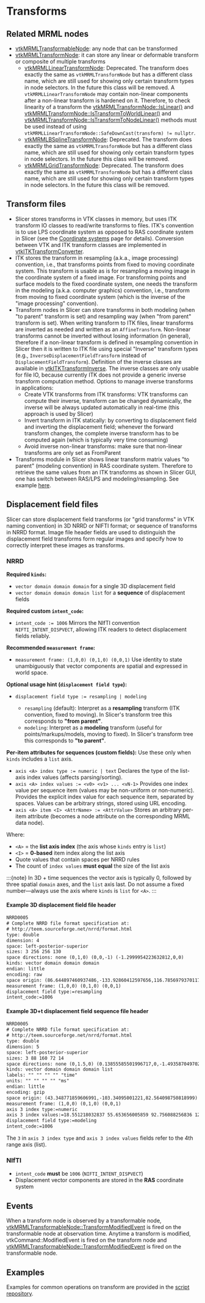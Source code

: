 # Transforms

## Related MRML nodes
- [vtkMRMLTransformableNode](slicerapidocs:classvtkMRMLTransformableNode.html): any node that can be transformed
- [vtkMRMLTransformNode](slicerapidocs:classvtkMRMLTransformNode.html#): it can store any linear or deformable transform or composite of multiple transforms
  - [vtkMRMLLinearTransformNode](slicerapidocs:classvtkMRMLLinearTransformNode.html): Deprecated. The transform does exactly the same as `vtkMRMLTransformNode` but has a different class name, which are still used for showing only certain transform types in node selectors. In the future this class will be removed. A `vtkMRMLLinearTransformNode` may contain non-linear components after a non-linear transform is hardened on it. Therefore, to check linearity of a transform the [vtkMRMLTransformNode::IsLinear()](slicerapidocs:classvtkMRMLTransformNode#a9c74edde3b65797fc7e8977da61cbe66) and [vtkMRMLTransformNode::IsTransformToWorldLinear()](slicerapidocs:classvtkMRMLTransformNode#a4fc0d0bae53e5fb5bf5305e86e7f2c63) and [vtkMRMLTransformNode::IsTransformToNodeLinear()](slicerapidocs:classvtkMRMLTransformNode.html#a57268248288580dbc901482b820be9f4) methods must be used instead of using `vtkMRMLLinearTransformNode::SafeDownCast(transform) != nullptr`.
  - [vtkMRMLBSplineTransformNode](slicerapidocs:classvtkMRMLBSplineTransformNode.html): Deprecated. The transform does exactly the same as `vtkMRMLTransformNode` but has a different class name, which are still used for showing only certain transform types in node selectors. In the future this class will be removed.
  - [vtkMRMLGridTransformNode](slicerapidocs:classvtkMRMLGridTransformNode.html): Deprecated. The transform does exactly the same as `vtkMRMLTransformNode` but has a different class name, which are still used for showing only certain transform types in node selectors. In the future this class will be removed.

## Transform files

- Slicer stores transforms in VTK classes in memory, but uses ITK transform IO classes to read/write transforms to files. ITK's convention is to use LPS coordinate system as opposed to RAS coordinate system in Slicer (see the [Coordinate systems](../../user_guide/coordinate_systems.md) page for details). Conversion between VTK and ITK transform classes are implemented in [vtkITKTransformConverter](slicerapidocs:classvtkITKTransformConverter).
- ITK stores the transform in resampling (a.k.a., image processing) convention, i.e., that transforms points from fixed to moving coordinate system. This transform is usable as is for resampling a moving image in the coordinate system of a fixed image. For transforming points and surface models to the fixed coordinate system, one needs the transform in the modeling (a.k.a. computer graphics) convention, i.e., transform from moving to fixed coordinate system (which is the inverse of the "image processing" convention).
- Transform nodes in Slicer can store transforms in both modeling (when "to parent" transform is set) and resampling way (when "from parent" transform is set). When writing transform to ITK files, linear transforms are inverted as needed and written as an `AffineTransform`. Non-linear transforms cannot be inverted without losing information (in general), therefore if a non-linear transform is defined in resampling convention in Slicer then it is written to ITK file using special "Inverse" transform types (e.g., `InverseDisplacementFieldTransform` instead of `DisplacementFieldTransform`). Definition of the inverse classes are available in [vtkITKTransformInverse](slicerapidocs:classvtkITKTransformInverse). The inverse classes are only usable for file IO, because currently ITK does not provide a generic inverse transform computation method. Options to manage inverse transforms in applications:
  - Create VTK transforms from ITK transforms: VTK transforms can compute their inverse, transform can be changed dynamically, the inverse will be always updated automatically in real-time (this approach is used by Slicer)
  - Invert transform in ITK statically: by converting to displacement field and inverting the displacement field; whenever the forward transform changes, the complete inverse transform has to be computed again (which is typically very time consuming)
  - Avoid inverse non-linear transforms: make sure that non-linear transforms are only set as FromParent
- Transforms module in Slicer shows linear transform matrix values "to parent" (modeling convention) in RAS coordinate system. Therefore to retrieve the same values from an ITK transforms as shown in Slicer GUI, one has switch between RAS/LPS and modeling/resampling. See example [here](../script_repository.md#convert-between-itk-and-slicer-linear-transforms).

## Displacement field files

Slicer can store displacement field transforms (or "grid transforms" in VTK naming convention) in 3D NRRD or NIFTI format; or sequence of transforms in NRRD format. Image file header fields are used to distinguish the displacement field transforms form regular images and specify how to correctly interpret these images as transforms.

### NRRD

**Required `kinds`:**

* `vector domain domain domain` for a single 3D displacement field
* `vector domain domain domain list` for a **sequence** of displacement fields

**Required custom `intent_code`:**

* `intent_code := 1006`
  Mirrors the NIfTI convention `NIFTI_INTENT_DISPVECT`, allowing ITK readers to detect displacement fields reliably.

**Recommended `measurement frame`:**

* `measurement frame: (1,0,0) (0,1,0) (0,0,1)`
  Use identity to state unambiguously that vector components are spatial and expressed in world space.

**Optional usage hint (`displacement field type`):**

* `displacement field type := resampling | modeling`

  * `resampling` (default): Interpret as a **resampling** transform (ITK convention, fixed to moving). In Slicer's transform tree this corresponds to **"from parent"**.
  * `modeling`: Interpret as a **modeling** transform (useful for points/markups/models, moving to fixed). In Slicer's transform tree this corresponds to **"to parent"**.

**Per-item attributes for sequences (custom fields):**
Use these only when `kinds` includes a `list` axis.

* `axis <A> index type := numeric | text`
  Declares the type of the list-axis index values (affects parsing/sorting).
* `axis <A> index values := <v0> <v1> ... <vN-1>`
  Provides one index value per sequence item (values may be non-uniform or non-numeric).
  Provides the explicit index value for each sequence item, separated by spaces. Values can be arbitrary strings, stored using URL encoding.
* `axis <A> item <I> <AttrName> := <AttrValue>`
  Stores an arbitrary per-item attribute (becomes a node attribute on the corresponding MRML data node).

Where:

* `<A>` = the **list axis index** (the axis whose `kinds` entry is `list`)
* `<I>` = **0-based** item index along the list axis
* Quote values that contain spaces per NRRD rules
* The count of `index values` **must equal** the size of the list axis

:::{note}
In 3D + time sequences the vector axis is typically 0, followed by three spatial `domain` axes, and the `list` axis last. Do not assume a fixed number—always use the axis where `kinds` is `list` for `<A>`.
:::

#### Example 3D displacement field file header

```txt
NRRD0005
# Complete NRRD file format specification at:
# http://teem.sourceforge.net/nrrd/format.html
type: double
dimension: 4
space: left-posterior-superior
sizes: 3 256 256 130
space directions: none (0,1,0) (0,0,-1) (-1.2999954223632812,0,0)
kinds: vector domain domain domain
endian: little
encoding: raw
space origin: (86.644897460937486,-133.92860412597656,116.78569793701172)
measurement frame: (1,0,0) (0,1,0) (0,0,1)
displacement field type:=resampling
intent_code:=1006
```

#### Example 3D+t displacement field sequence file header

```txt
NRRD0005
# Complete NRRD file format specification at:
# http://teem.sourceforge.net/nrrd/format.html
type: double
dimension: 5
space: left-posterior-superior
sizes: 3 88 160 72 14
space directions: none (0,1.5,0) (0.13855585501996717,0,-1.4935870497027235) (-1.4935870497027182,0,-0.13855585501997181) none
kinds: vector domain domain domain list
labels: "" "" "" "" "time"
units: "" "" "" "" "ms"
endian: little
encoding: gzip
space origin: (43.348771859606991,-103.34095001221,82.564098750818999)
measurement frame: (1,0,0) (0,1,0) (0,0,1)
axis 3 index type:=numeric
axis 3 index values:=18.551218032837 55.653656005859 92.756088256836 129.8585357666 166.96096801758 204.06340026855 241.16584777832 278.26824951172 315.37069702148 352.47314453125 389.57556152344 426.6780090332 463.78045654297 500.88287353516
displacement field type:=modeling
intent_code:=1006
```

The `3` in `axis 3 index type` and `axis 3 index values` fields refer to the 4th range axis (list).

### NIfTI

* `intent_code` **must** be `1006` (`NIFTI_INTENT_DISPVECT`)
* Displacement vector components are stored in the **RAS** coordinate system


## Events

When a transform node is observed by a transformable node, [vtkMRMLTransformableNode::TransformModifiedEvent](slicerapidocs:classvtkMRMLTransformableNode.html#a2614fa4d0c7c096d4782ceae75af0c82a4993bf6e23a6dfc138cb2efc1b9ce43b) is fired on the transformable node at observation time. Anytime a transform is modified, vtkCommand::ModifiedEvent is fired on the transform node and [vtkMRMLTransformableNode::TransformModifiedEvent](slicerapidocs:classvtkMRMLTransformableNode.html#a2614fa4d0c7c096d4782ceae75af0c82a4993bf6e23a6dfc138cb2efc1b9ce43b) is fired on the transformable node.

## Examples

Examples for common operations on transform are provided in the [script repository](../script_repository.md#transforms).
